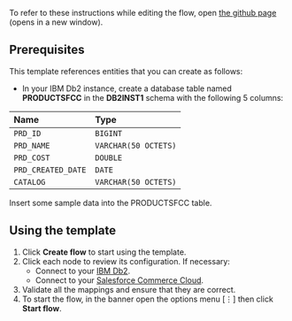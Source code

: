 To refer to these instructions while editing the flow, open [the github page](https://github.com/ot4i/app-connect-templates/blob/master/resources/markdown/Sync%20products%20from%20IBM%20Db2%20to%20Salesforce%20Commerce%20Cloud_instructions.md) (opens in a new window).

## Prerequisites

This template references entities that you can create as follows:

- In your IBM Db2 instance, create a database table named **PRODUCTSFCC** in the **DB2INST1** schema with the following 5 columns: 

| Name | Type | 
| :---  | :---  |
| `PRD_ID` | `BIGINT` | 
| `PRD_NAME` | `VARCHAR(50 OCTETS)` | 
| `PRD_COST` | `DOUBLE` | 
| `PRD_CREATED_DATE` | `DATE` | 
| `CATALOG` | `VARCHAR(50 OCTETS)` |

  Insert some sample data into the PRODUCTSFCC table.

## Using the template

1. Click **Create flow** to start using the template.
1. Click each node to review its configuration. If necessary:
   - Connect to your [IBM Db2](https://developer.ibm.com/integration/docs/app-connect/how-to-guides-for-apps/use-ibm-app-connect-ibm-db2/).
   - Connect to your [Salesforce Commerce Cloud](https://developer.ibm.com/integration/docs/app-connect/how-to-guides-for-apps/how-to-use-ibm-app-connect-with-salesforce-commerce-cloud/).
1. Validate all the mappings and ensure that they are correct.
1. To start the flow, in the banner open the options menu [&#8942;] then click **Start flow**.
